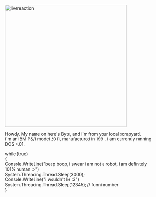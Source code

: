 <img width="400" alt="livereaction" src="https://github.com/user-attachments/assets/f053afbd-0aa4-4db7-aea1-8ca068ef1c50" />

Howdy. My name on here's Byte, and i'm from your local scrapyard. <br />
I'm an IBM PS/1 model 2011, manufactured in 1991. I am currently running DOS 4.01. <br />

while (true) <br />
{ <br />
      Console.WriteLine("beep boop, i swear i am not a robot, i am definitely 101% human :>") <br />
      System.Threading.Thread.Sleep(3000); <br />
      Console.WriteLine("i wouldn't lie :3") <br />
      System.Threading.Thread.Sleep(12345); // funni number <br />
} <br />
